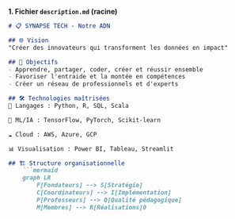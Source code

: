 **1. Fichier `description.md` (racine)**
```markdown
# 📋 SYNAPSE TECH - Notre ADN

## 🌐 Vision
"Créer des innovateurs qui transforment les données en impact"

## 🎯 Objectifs
- Apprendre, partager, coder, créer et réussir ensemble
- Favoriser l'entraide et la montée en compétences
- Créer un réseau de professionnels et d'experts

## 🛠 Technologies maîtrisées
🐍 Langages : Python, R, SQL, Scala

🧠 ML/IA : TensorFlow, PyTorch, Scikit-learn

☁️ Cloud : AWS, Azure, GCP

📊 Visualisation : Power BI, Tableau, Streamlit

## 🏗 Structure organisationnelle
    ```mermaid
    graph LR
        F[Fondateurs] --> S[Stratégie]
        C[Coordinateurs] --> I[Implémentation]
        P[Professeurs] --> Q[Qualité pédagogique]
        M[Membres] --> R[Réalisations]0

